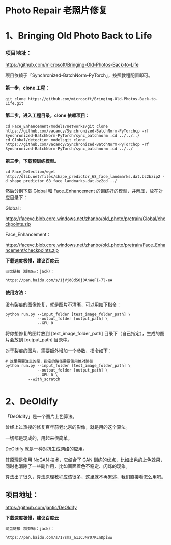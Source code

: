 # Photo Repair 老照片修复
# **1、Bringing Old Photo Back to Life**

### 项目地址：

https://github.com/microsoft/Bringing-Old-Photos-Back-to-Life

项目依赖于「Synchronized-BatchNorm-PyTorch」，按照教程配置即可。

#### 第一步，clone 工程：

```
git clone https://github.com/microsoft/Bringing-Old-Photos-Back-to-Life.git
```

#### 第二步，进入工程目录，clone 依赖项目：

```
cd Face_Enhancement/models/networks/git clone https://github.com/vacancy/Synchronized-BatchNorm-PyTorchcp -rf Synchronized-BatchNorm-PyTorch/sync_batchnorm .cd ../../../
cd Global/detection_modelsgit clone https://github.com/vacancy/Synchronized-BatchNorm-PyTorchcp -rf Synchronized-BatchNorm-PyTorch/sync_batchnorm .cd ../../
```

#### 第三步，下载预训练模型。

```
cd Face_Detection/wget http://dlib.net/files/shape_predictor_68_face_landmarks.dat.bz2bzip2 -d shape_predictor_68_face_landmarks.dat.bz2cd ../
```

然后分别下载 Global 和 Face_Enhancement 的训练好的模型，并解压，放在对应目录下：

Global：

https://facevc.blob.core.windows.net/zhanbo/old_photo/pretrain/Global/checkpoints.zip

Face_Enhancement：

https://facevc.blob.core.windows.net/zhanbo/old_photo/pretrain/Face_Enhancement/checkpoints.zip

**下载速度极慢，建议百度云**

```
网盘链接（提取码：jack）：

https://pan.baidu.com/s/1jVjd8dS0j0AnWeFI-7l-eA
```

#### 使用方法：

没有裂痕的图像修复，就是图片不清晰，可以用如下指令：

```
python run.py --input_folder [test_image_folder_path] \
              --output_folder [output_path] \
              --GPU 0
```

将你想修复的图片放到 [test_image_folder_path] 目录下（自己指定），生成的图片会放到 [output_path] 目录中。

对于裂痕的图片，需要额外增加一个参数，指令如下：

```
# 这里需要注意的是，指定的路径需要使用绝对路径
python run.py --input_folder [test_image_folder_path] \
              --output_folder [output_path] \
              --GPU 0 \
	      --with_scratch
```

# **2、DeOldify**

「DeOldify」是一个图片上色算法。

曾经上过热搜的修复百年前老北京的影像，就是用的这个算法。

一切都是现成的，用起来很简单。

DeOldify 就是一种对抗生成网络的应用。

其原理是使用 NoGAN 技术，它结合了 GAN 训练的优点，比如出色的上色效果，同时也消除了一些副作用，比如画面着色不稳定、闪烁的现象。

算法出了很久，算法原理教程应该很多，这里就不再累述，我们直接看怎么用吧。

## 项目地址：

https://github.com/jantic/DeOldify

**下载速度极慢，建议百度云**

```
网盘链接（提取码：jack）：

https://pan.baidu.com/s/17sma_a1ICJMY07KLnDpiww
```
